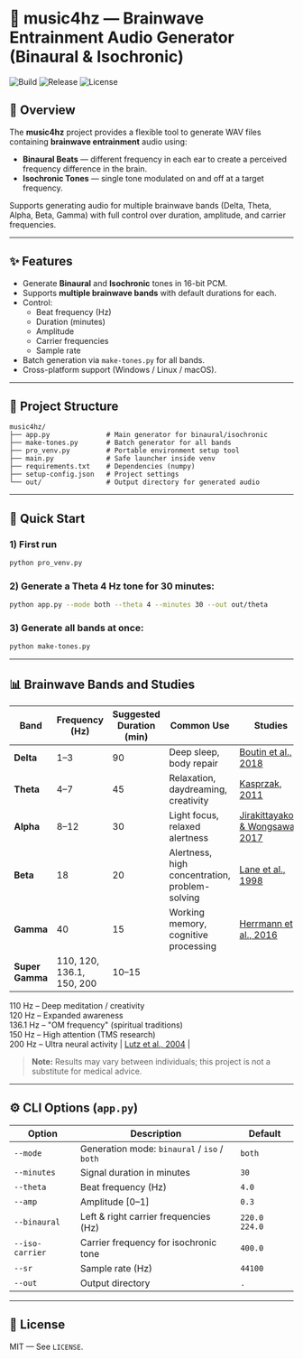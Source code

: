 # 🎵 music4hz — Brainwave Entrainment Audio Generator (Binaural & Isochronic)

![Build](https://github.com/TamerOnLine/pro_venv/actions/workflows/test-pro_venv.yml/badge.svg)
![Release](https://img.shields.io/github/v/release/TamerOnLine/pro_venv?style=flat-square)
![License](https://img.shields.io/github/license/TamerOnLine/pro_venv?style=flat-square)


## 📌 Overview
The **music4hz** project provides a flexible tool to generate WAV files containing **brainwave entrainment** audio using:
- **Binaural Beats** — different frequency in each ear to create a perceived frequency difference in the brain.
- **Isochronic Tones** — single tone modulated on and off at a target frequency.

Supports generating audio for multiple brainwave bands (Delta, Theta, Alpha, Beta, Gamma) with full control over duration, amplitude, and carrier frequencies.

---

## ✨ Features
- Generate **Binaural** and **Isochronic** tones in 16-bit PCM.
- Supports **multiple brainwave bands** with default durations for each.
- Control:
  - Beat frequency (Hz)
  - Duration (minutes)
  - Amplitude
  - Carrier frequencies
  - Sample rate
- Batch generation via `make-tones.py` for all bands.
- Cross-platform support (Windows / Linux / macOS).

---

## 📂 Project Structure
```
music4hz/
├── app.py              # Main generator for binaural/isochronic
├── make-tones.py       # Batch generator for all bands
├── pro_venv.py         # Portable environment setup tool
├── main.py             # Safe launcher inside venv
├── requirements.txt    # Dependencies (numpy)
├── setup-config.json   # Project settings
└── out/                # Output directory for generated audio
```

---

## 🚀 Quick Start
### 1) First run
```bash
python pro_venv.py
```

### 2) Generate a Theta 4 Hz tone for 30 minutes:
```bash
python app.py --mode both --theta 4 --minutes 30 --out out/theta
```

### 3) Generate all bands at once:
```bash
python make-tones.py
```

---

## 📊 Brainwave Bands and Studies
| Band | Frequency (Hz) | Suggested Duration (min) | Common Use | Studies |
|------|---------------|--------------------------|------------|---------|
| **Delta** | 1–3 | 90 | Deep sleep, body repair | [Boutin et al., 2018](https://doi.org/10.3389/fnins.2018.00238) |
| **Theta** | 4–7 | 45 | Relaxation, daydreaming, creativity | [Kasprzak, 2011](https://doi.org/10.2478/v10068-011-0005-1) |
| **Alpha** | 8–12 | 30 | Light focus, relaxed alertness | [Jirakittayakorn & Wongsawat, 2017](https://doi.org/10.3389/fnins.2017.00254) |
| **Beta** | 18 | 20 | Alertness, high concentration, problem-solving | [Lane et al., 1998](https://doi.org/10.1016/S0301-0511(98)00028-8) |
| **Gamma** | 40 | 15 | Working memory, cognitive processing | [Herrmann et al., 2016](https://doi.org/10.1016/j.tics.2016.01.003) |
| **Super Gamma** | 110, 120, 136.1, 150, 200 | 10–15 |  
110 Hz – Deep meditation / creativity  
120 Hz – Expanded awareness  
136.1 Hz – "OM frequency" (spiritual traditions)  
150 Hz – High attention (TMS research)  
200 Hz – Ultra neural activity | [Lutz et al., 2004](https://doi.org/10.1073/pnas.0407401101) |


> **Note:** Results may vary between individuals; this project is not a substitute for medical advice.

---

## ⚙️ CLI Options (`app.py`)
| Option | Description | Default |
|--------|-------------|---------|
| `--mode` | Generation mode: `binaural` / `iso` / `both` | `both` |
| `--minutes` | Signal duration in minutes | `30` |
| `--theta` | Beat frequency (Hz) | `4.0` |
| `--amp` | Amplitude [0–1] | `0.3` |
| `--binaural` | Left & right carrier frequencies (Hz) | `220.0 224.0` |
| `--iso-carrier` | Carrier frequency for isochronic tone | `400.0` |
| `--sr` | Sample rate (Hz) | `44100` |
| `--out` | Output directory | `.` |

---

## 📜 License
MIT — See `LICENSE`.

